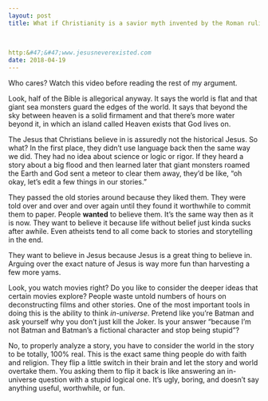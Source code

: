 ```yaml
---
layout: post
title: What if Christianity is a savior myth invented by the Roman ruling class to quell uprisings of Messianic Judaism and Jesus is a provable literary invention?
    
        
    
http:&#47;&#47;www.jesusneverexisted.com
date: 2018-04-19
---
```


<p>Who cares? Watch this video before reading the rest of my argument.</p><div class="ui_qtext_embed thumbnail" data-video-provider="youtube" data-embed="<iframe width=&quot;100%&quot; height=&quot;100%&quot; src=&quot;https://www.youtube.com/embed/OqkHPsY8p84?wmode=opaque&amp;amp;autoplay=1&amp;amp;autohide=1&amp;amp;iv_load_policy=3&amp;amp;enablejsapi=1&quot; frameborder=&quot;0&quot; allow=&quot;autoplay; encrypted-media&quot; allowfullscreen></iframe>" data-yt-id="OqkHPsY8p84" data-interactive="true" style="background-image: url('https://img.youtube.com/vi/OqkHPsY8p84/0.jpg');"></div><p>Look, half of the Bible is allegorical anyway. It says the world is flat and that giant sea monsters guard the edges of the world. It says that beyond the sky between heaven is a solid firmament and that there’s more water beyond it, in which an island called Heaven exists that God lives on.</p><p>The Jesus that Christians believe in is assuredly not the historical Jesus. So what? In the first place, they didn’t use language back then the same way we did. They had no idea about science or logic or rigor. If they heard a story about a big flood and then learned later that giant monsters roamed the Earth and God sent a meteor to clear them away, they’d be like, “oh okay, let’s edit a few things in our stories.”</p><p>They passed the old stories around because they liked them. They were told over and over and over again until they found it worthwhile to commit them to paper. People <b>wanted</b> to believe them. It’s the same way then as it is now. They want to believe it because life without belief just kinda sucks after awhile. Even atheists tend to all come back to stories and storytelling in the end.</p><p>They want to believe in Jesus because Jesus is a great thing to believe in. Arguing over the exact nature of Jesus is way more fun than harvesting a few more yams.</p><p>Look, you watch movies right? Do you like to consider the deeper ideas that certain movies explore? People waste untold numbers of hours on deconstructing films and other stories. One of the most important tools in doing this is the ability to think <i>in-universe</i>. Pretend like you’re Batman and ask yourself why you don’t just kill the Joker. Is your answer “because I’m not Batman and Batman’s a fictional character and stop being stupid”?</p><p>No, to properly analyze a story, you have to consider the world in the story to be totally, 100% real. This is the exact same thing people do with faith and religion. They flip a little switch in their brain and let the story and world overtake them. You asking them to flip it back is like answering an in-universe question with a stupid logical one. It’s ugly, boring, and doesn’t say anything useful, worthwhile, or fun.</p>
